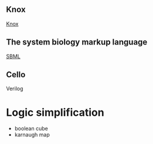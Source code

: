 ## Knox
[Knox](http://sites.bu.edu/nroehner/projects/)

## The system biology markup language
[SBML](http://sbml.org/Basic_Introduction_to_SBML)

## Cello
Verilog

# Logic simplification
* boolean cube
* karnaugh map

